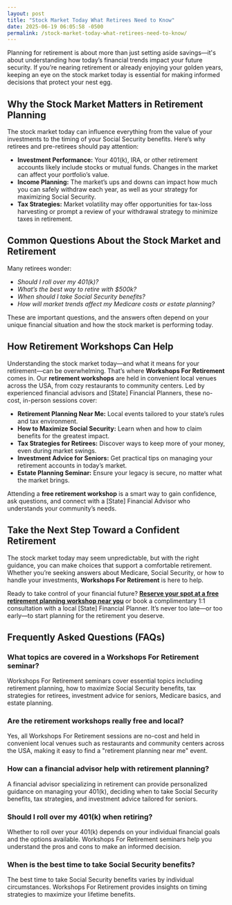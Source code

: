```yaml
---
layout: post
title: "Stock Market Today What Retirees Need to Know"
date: 2025-06-19 06:05:58 -0500
permalink: /stock-market-today-what-retirees-need-to-know/
---
```

Planning for retirement is about more than just setting aside savings—it's about understanding how today’s financial trends impact your future security. If you’re nearing retirement or already enjoying your golden years, keeping an eye on the stock market today is essential for making informed decisions that protect your nest egg.

## Why the Stock Market Matters in Retirement Planning

The stock market today can influence everything from the value of your investments to the timing of your Social Security benefits. Here’s why retirees and pre-retirees should pay attention:

- **Investment Performance:** Your 401(k), IRA, or other retirement accounts likely include stocks or mutual funds. Changes in the market can affect your portfolio’s value.
- **Income Planning:** The market’s ups and downs can impact how much you can safely withdraw each year, as well as your strategy for maximizing Social Security.
- **Tax Strategies:** Market volatility may offer opportunities for tax-loss harvesting or prompt a review of your withdrawal strategy to minimize taxes in retirement.

## Common Questions About the Stock Market and Retirement

Many retirees wonder:

- *Should I roll over my 401(k)?*
- *What’s the best way to retire with $500k?*
- *When should I take Social Security benefits?*
- *How will market trends affect my Medicare costs or estate planning?*

These are important questions, and the answers often depend on your unique financial situation and how the stock market is performing today.

## How Retirement Workshops Can Help

Understanding the stock market today—and what it means for your retirement—can be overwhelming. That’s where **Workshops For Retirement** comes in. Our **retirement workshops** are held in convenient local venues across the USA, from cozy restaurants to community centers. Led by experienced financial advisors and [State] Financial Planners, these no-cost, in-person sessions cover:

- **Retirement Planning Near Me:** Local events tailored to your state’s rules and tax environment.
- **How to Maximize Social Security:** Learn when and how to claim benefits for the greatest impact.
- **Tax Strategies for Retirees:** Discover ways to keep more of your money, even during market swings.
- **Investment Advice for Seniors:** Get practical tips on managing your retirement accounts in today’s market.
- **Estate Planning Seminar:** Ensure your legacy is secure, no matter what the market brings.

Attending a **free retirement workshop** is a smart way to gain confidence, ask questions, and connect with a [State] Financial Advisor who understands your community’s needs.

## Take the Next Step Toward a Confident Retirement

The stock market today may seem unpredictable, but with the right guidance, you can make choices that support a comfortable retirement. Whether you’re seeking answers about Medicare, Social Security, or how to handle your investments, **Workshops For Retirement** is here to help.

Ready to take control of your financial future? **[Reserve your spot at a free retirement planning workshop near you](https://workshopsforretirement.com/)** or book a complimentary 1:1 consultation with a local [State] Financial Planner. It’s never too late—or too early—to start planning for the retirement you deserve.

## Frequently Asked Questions (FAQs)

### What topics are covered in a Workshops For Retirement seminar?

Workshops For Retirement seminars cover essential topics including retirement planning, how to maximize Social Security benefits, tax strategies for retirees, investment advice for seniors, Medicare basics, and estate planning.

### Are the retirement workshops really free and local?

Yes, all Workshops For Retirement sessions are no-cost and held in convenient local venues such as restaurants and community centers across the USA, making it easy to find a "retirement planning near me" event.

### How can a financial advisor help with retirement planning?

A financial advisor specializing in retirement can provide personalized guidance on managing your 401(k), deciding when to take Social Security benefits, tax strategies, and investment advice tailored for seniors.

### Should I roll over my 401(k) when retiring?

Whether to roll over your 401(k) depends on your individual financial goals and the options available. Workshops For Retirement seminars help you understand the pros and cons to make an informed decision.

### When is the best time to take Social Security benefits?

The best time to take Social Security benefits varies by individual circumstances. Workshops For Retirement provides insights on timing strategies to maximize your lifetime benefits.

<script type="application/ld+json">
{
  "@context": "https://schema.org",
  "@type": "BlogPosting",
  "headline": "Stock Market Today What Retirees Need to Know",
  "description": "Planning for retirement is about more than just setting aside savings—it’s about understanding how today’s financial trends impact your future security. Learn how the stock market today affects retirees and pre-retirees.",
  "author": {
    "@type": "Person",
    "name": "Workshops For Retirement"
  },
  "datePublished": "2024-06-01",
  "mainEntityOfPage": {
    "@type": "WebPage",
    "@id": "https://workshopsforretirement.com/blog/stock-market-today-retirees"
  },
  "publisher": {
    "@type": "Person",
    "name": "Workshops For Retirement"
  },
  "keywords": "Retirement planning, Retirement seminars, Retirement Workshops, Retirement planning near me, Free retirement workshop, How to maximize Social Security, Tax strategies for retirees, Financial advisor for retirement, Investment advice for seniors, Should I roll over my 401(k)?, Best way to retire with $500k, When to take Social Security benefits, Estate planning seminar, Medicare, Social Security, Estate Planning",
  "inLanguage": "en-US"
}
</script>

<script type="application/ld+json">
{
  "@context": "https://schema.org",
  "@type": "FAQPage",
  "mainEntity": [
    {
      "@type": "Question",
      "name": "What topics are covered in a Workshops For Retirement seminar?",
      "acceptedAnswer": {
        "@type": "Answer",
        "text": "Workshops For Retirement seminars cover essential topics including retirement planning, how to maximize Social Security benefits, tax strategies for retirees, investment advice for seniors, Medicare basics, and estate planning."
      }
    },
    {
      "@type": "Question",
      "name": "Are the retirement workshops really free and local?",
      "acceptedAnswer": {
        "@type": "Answer",
        "text": "Yes, all Workshops For Retirement sessions are no-cost and held in convenient local venues such as restaurants and community centers across the USA, making it easy to find a \"retirement planning near me\" event."
      }
    },
    {
      "@type": "Question",
      "name": "How can a financial advisor help with retirement planning?",
      "acceptedAnswer": {
        "@type": "Answer",
        "text": "A financial advisor specializing in retirement can provide personalized guidance on managing your 401(k), deciding when to take Social Security benefits, tax strategies, and investment advice tailored for seniors."
      }
    },
    {
      "@type": "Question",
      "name": "Should I roll over my 401(k) when retiring?",
      "acceptedAnswer": {
        "@type": "Answer",
        "text": "Whether to roll over your 401(k) depends on your individual financial goals and the options available. Workshops For Retirement seminars help you understand the pros and cons to make an informed decision."
      }
    },
    {
      "@type": "Question",
      "name": "When is the best time to take Social Security benefits?",
      "acceptedAnswer": {
        "@type": "Answer",
        "text": "The best time to take Social Security benefits varies by individual circumstances. Workshops For Retirement provides insights on timing strategies to maximize your lifetime benefits."
      }
    }
  ]
}
</script>